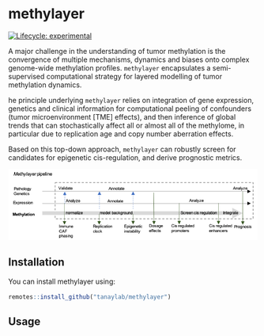 
<!-- README.md is generated from README.Rmd. Please edit that file -->
# methylayer

<!-- badges: start -->
[![Lifecycle: experimental](https://img.shields.io/badge/lifecycle-experimental-orange.svg)](https://www.tidyverse.org/lifecycle/#experimental) <!-- badges: end -->

A major challenge in the understanding of tumor methylation is the convergence of multiple mechanisms, dynamics and biases onto complex genome-wide methylation profiles. `methylayer` encapsulates a semi-supervised computational strategy for layered modelling of tumor methylation dynamics.

he principle underlying `methylayer` relies on integration of gene expression, genetics and clinical information for computational peeling of confounders (tumor microenvironment \[TME\] effects), and then inference of global trends that can stochastically affect all or almost all of the methylome, in particular due to replication age and copy number aberration effects.

Based on this top-down approach, `methylayer` can robustly screen for candidates for epigenetic cis-regulation, and derive prognostic metrics.

![*Methylayer*](images/methylayer.png)

## Installation

You can install methylayer using:

``` r
remotes::install_github("tanaylab/methylayer")
```

## Usage
